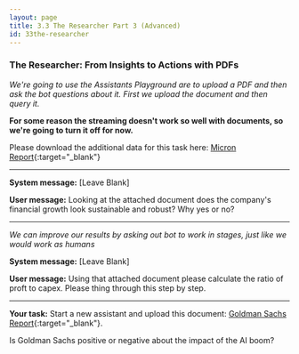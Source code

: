 ```yaml
---
layout: page
title: 3.3 The Researcher Part 3 (Advanced)
id: 33the-researcher
---
```


### The Researcher: From Insights to Actions with PDFs

*We're going to use the Assistants Playground are to upload a PDF and then ask the bot questions about it. First we upload the document and then query it.*

**For some reason the streaming doesn't work so well with documents, so we're going to turn it off for now.**

Please download the additional data for this task here: [Micron Report](../../files/Micron%20Technology,%20Inc.%20Reports%20Results%20for%20the%20Fourth%20Quarter%20and%20Full%20Year%20of%20Fiscal%202024.pdf){:target="_blank"}

-------------

**System message:** [Leave Blank]

**User message:** Looking at the attached document does the company's financial growth look sustainable and robust? Why yes or no?

--------------

*We can improve our results by asking out bot to work in stages, just like we would work as humans*

**System message:** [Leave Blank]

**User message:** Using that attached document please calculate the ratio of proft to capex. Please thing through this step by step.


--------------

**Your task:** Start a new assistant and upload this document: [Goldman Sachs Report](../files/Goldman%20Sach%20AI%20Report%202024.pdf){:target="_blank"}. 

Is Goldman Sachs positive or negative about the impact of the AI boom? 
